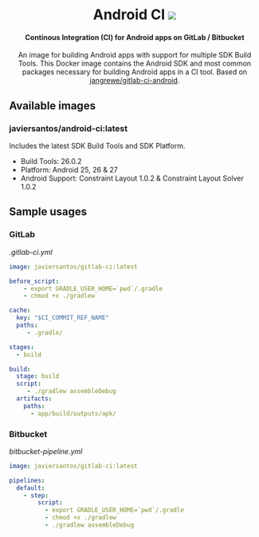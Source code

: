 <h1 align="center">Android CI <a href="https://hub.docker.com/r/javiersantos/android-ci/"><img src="https://img.shields.io/docker/automated/javiersantos/android-ci.svg"></a></h1>
<h4 align="center">Continous Integration (CI) for Android apps on GitLab / Bitbucket</h4>

<p align="center">An image for building Android apps with support for multiple SDK Build Tools. This Docker image contains the Android SDK and most common packages necessary for building Android apps in a CI tool. Based on <a href="https://github.com/jangrewe/gitlab-ci-android">jangrewe/gitlab-ci-android</a>.</p>

## Available images
### javiersantos/android-ci:latest
Includes the latest SDK Build Tools and SDK Platform.

* Build Tools: 26.0.2
* Platform: Android 25, 26 & 27
* Android Support: Constraint Layout 1.0.2 & Constraint Layout Solver 1.0.2

## Sample usages
### GitLab
*.gitlab-ci.yml*

```yml
image: javiersantos/gitlab-ci:latest

before_script:
    - export GRADLE_USER_HOME=`pwd`/.gradle
    - chmod +x ./gradlew

cache:
  key: "$CI_COMMIT_REF_NAME"
  paths:
     - .gradle/

stages:
  - build

build:
  stage: build
  script:
     - ./gradlew assembleDebug
  artifacts:
    paths:
      - app/build/outputs/apk/
```

### Bitbucket
*bitbucket-pipeline.yml*

```yml
image: javiersantos/gitlab-ci:latest

pipelines:
  default:
    - step:
        script:
          - export GRADLE_USER_HOME=`pwd`/.gradle
          - chmod +x ./gradlew
          - ./gradlew assembleDebug
```
